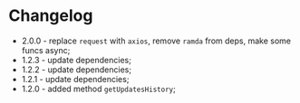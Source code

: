 # Changelog

* 2.0.0 - replace `request` with `axios`, remove `ramda` from deps, make some funcs async;
* 1.2.3 - update dependencies;
* 1.2.2 - update dependencies;
* 1.2.1 - update dependencies;
* 1.2.0 - added method `getUpdatesHistory`;
